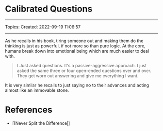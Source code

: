 # Calibrated Questions
---
Topics:
Created: 2022-09-19 11:06:57

---

As he recalls in his book, tiring someone out and making them do the thinking is just as powerful, if not more so than pure logic. At the core, humans break down into emotional being which are much easier to deal with.

> I Just asked questions. It's a passive-aggressive approach. I just asked the same three or four open-ended questions over and over. They get worn out answering and give me everything I want.

It is very similar he recalls to just saying no to their advances and acting almost like an immovable stone.

# References
- [[Never Split the Difference]]